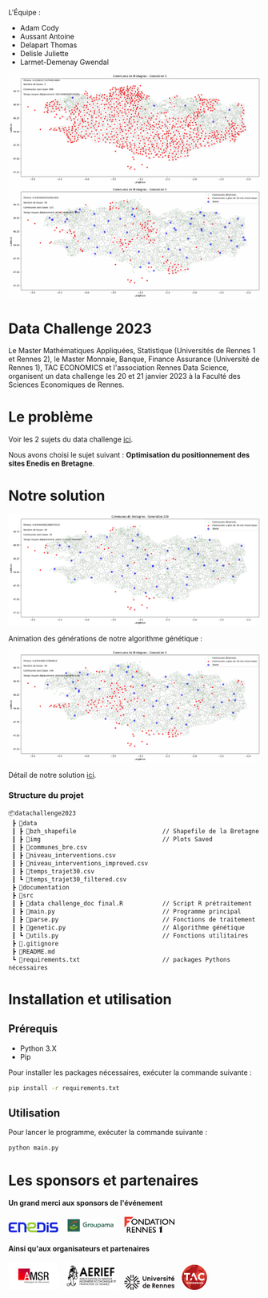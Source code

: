 L'Équipe : 
- Adam Cody
- Aussant Antoine
- Delapart Thomas
- Delisle Juliette
- Larmet-Demenay Gwendal


![Solution](documentation/img/5b.gif)
![Solution](documentation/img/50b.gif)

# Data Challenge 2023

Le Master Mathématiques Appliquées, Statistique (Universités de Rennes 1 et Rennes 2), le Master Monnaie, Banque, Finance Assurance (Université de Rennes 1), TAC ECONOMICS et l'association Rennes Data Science, organisent un data challenge les 20 et 21 janvier 2023 à la Faculté des Sciences Economiques de Rennes.

# Le problème

Voir les 2 sujets du data challenge [ici](documentation/challenge/documentation.pdf).

Nous avons choisi le sujet suivant : **Optimisation du positionnement des sites Enedis en Bretagne**.

# Notre solution

![Solution](data/img/b40_gen_200.png)

Animation des générations de notre algorithme génétique :

![SolutionGif](documentation/img/40b.gif)

Détail de notre solution [ici](documentation/rapport_technique.md).

### Structure du projet

```
📦datachallenge2023
 ┣ 📂data
 ┃ ┣ 📂bzh_shapefile                        // Shapefile de la Bretagne
 ┃ ┣ 📂img                                  // Plots Saved
 ┃ ┣ 📜communes_bre.csv
 ┃ ┣ 📜niveau_interventions.csv
 ┃ ┣ 📜niveau_interventions_improved.csv
 ┃ ┣ 📜temps_trajet30.csv
 ┃ ┗ 📜temps_trajet30_filtered.csv
 ┣ 📂documentation                          
 ┣ 📂src
 ┃ ┣ 📜data challenge_doc final.R           // Script R prétraitement
 ┃ ┣ 📜main.py                              // Programme principal
 ┃ ┣ 📜parse.py                             // Fonctions de traitement
 ┃ ┣ 📜genetic.py                           // Algorithme génétique
 ┃ ┗ 📜utils.py                             // Fonctions utilitaires
 ┣ 📜.gitignore
 ┣ 📜README.md
 ┗ 📜requirements.txt                       // packages Pythons nécessaires
 ```

# Installation et utilisation

## Prérequis

- Python 3.X
- Pip

Pour installer les packages nécessaires, exécuter la commande suivante :

```bash
pip install -r requirements.txt
```

## Utilisation

Pour lancer le programme, exécuter la commande suivante :

```bash
python main.py
```



# Les sponsors et partenaires

#### Un grand merci aux sponsors de l'événement



<a href="https://www.enedis.fr" target="_blank"><img src="documentation/img/logo_enedis.png" width="100"></a> &nbsp;&nbsp; <a href="https://www.groupama.fr/" target="_blank"><img src="documentation/img/Groupama_FB_RVB.jpg" width="100"></a> &nbsp;&nbsp; <a href="https://fondation.univ-rennes.fr/" target="_blank"><img src="documentation/img/logo-Fondation-Rennes1-couleur-nobaseline.png" width="100"></a>

#### Ainsi qu'aux organisateurs et partenaires

<a href="https://eco.univ-rennes.fr/amsr" target="_blank"><img src="documentation/img/logo_amsr.jpg" width="100"></a> &nbsp;&nbsp; <a href="https://eco.univ-rennes.fr/aerief" target="_blank"><img src="documentation/img/logo_aerief.jpg" width="100"></a> &nbsp;&nbsp; <a href="https://www.univ-rennes.fr/" target="_blank"><img src="documentation/img/UNIRENNES_LOGOnoir_0.png" width="100"></a> &nbsp;&nbsp; <a href="https://taceconomics.com" target="_blank"><img src="documentation/img/taceconomics-100px-white.png" width="50"></a>
